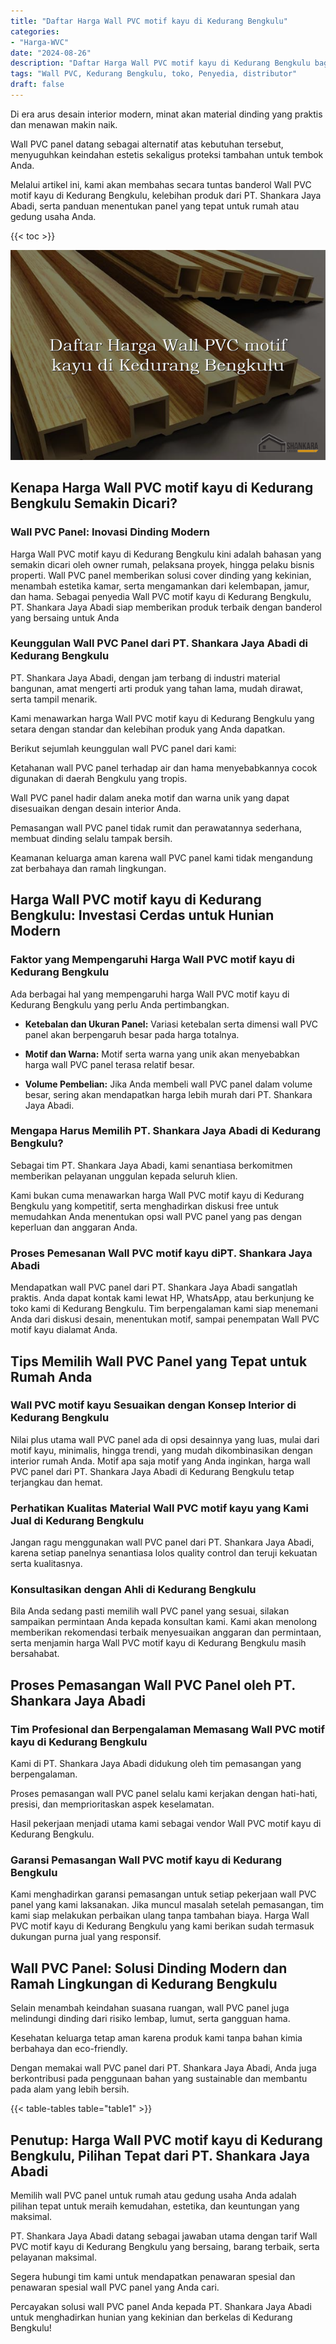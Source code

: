 ```yaml
---
title: "Daftar Harga Wall PVC motif kayu di Kedurang Bengkulu"
categories: 
- "Harga-WVC"
date: "2024-08-26"
description: "Daftar Harga Wall PVC motif kayu di Kedurang Bengkulu bagi hunian, kantor, dan gerai. Material terbaik, pilihan motif, warna menarik, dengan jasa penempatan ditangani oleh tenaga ahli berpengalaman dan jaminan resmi!|Layanan penyediaan Wall PVC motif kayu di Kedurang Bengkulu untuk keperluan hunian, office, maupun toko, dengan produk berkualitas dan instalasi oleh tim ahli dan jaminan resmi.|Pilihan Wall PVC motif kayu di Kedurang Bengkulu yang terpercaya bagi hunian, office, serta ritel, dengan material terbaik dan pemasangan dikerjakan oleh tenaga ahli ahli serta garansi resmi.|Penyediaan Wall PVC motif kayu di Kedurang Bengkulu bagi hunian, office, serta toko, beserta produk unggulan dan pemasangan oleh teknisi berpengalaman, lengkap dengan kepastian resmi.}"
tags: "Wall PVC, Kedurang Bengkulu, toko, Penyedia, distributor"
draft: false
---
```


Di era arus desain interior modern, minat akan material dinding yang praktis dan menawan makin naik.

Wall PVC panel datang sebagai alternatif atas kebutuhan tersebut, menyuguhkan keindahan estetis sekaligus proteksi tambahan untuk tembok Anda.

Melalui artikel ini, kami akan membahas secara tuntas banderol Wall PVC motif kayu di Kedurang Bengkulu, kelebihan produk dari PT. Shankara Jaya Abadi, serta panduan menentukan panel yang tepat untuk rumah atau gedung usaha Anda.

{{< toc >}}

![Daftar Harga Wall PVC motif kayu di Kedurang Bengkulu](/images/Harga-WVC/Daftar-Harga-Wall-PVC-motif-kayu-di-Kedurang-Bengkulu.png)


## Kenapa Harga Wall PVC motif kayu di Kedurang Bengkulu Semakin Dicari?

### Wall PVC Panel: Inovasi Dinding Modern

Harga Wall PVC motif kayu di Kedurang Bengkulu kini adalah bahasan yang semakin dicari oleh owner rumah, pelaksana proyek, hingga pelaku bisnis properti. Wall PVC panel memberikan solusi cover dinding yang kekinian, menambah estetika kamar, serta mengamankan dari kelembapan, jamur, dan hama. Sebagai penyedia Wall PVC motif kayu di Kedurang Bengkulu, PT. Shankara Jaya Abadi siap memberikan produk terbaik dengan banderol yang bersaing untuk Anda

### Keunggulan Wall PVC Panel dari PT. Shankara Jaya Abadi di Kedurang Bengkulu

PT. Shankara Jaya Abadi, dengan jam terbang di industri material bangunan, amat mengerti arti produk yang tahan lama, mudah dirawat, serta tampil menarik.

Kami menawarkan harga Wall PVC motif kayu di Kedurang Bengkulu yang setara dengan standar dan kelebihan produk yang Anda dapatkan.

Berikut sejumlah keunggulan wall PVC panel dari kami:

Ketahanan wall PVC panel terhadap air dan hama menyebabkannya cocok digunakan di daerah Bengkulu yang tropis.

Wall PVC panel hadir dalam aneka motif dan warna unik yang dapat disesuaikan dengan desain interior Anda.

Pemasangan wall PVC panel tidak rumit dan perawatannya sederhana, membuat dinding selalu tampak bersih.

Keamanan keluarga aman karena wall PVC panel kami tidak mengandung zat berbahaya dan ramah lingkungan.

## Harga Wall PVC motif kayu di Kedurang Bengkulu: Investasi Cerdas untuk Hunian Modern

### Faktor yang Mempengaruhi Harga Wall PVC motif kayu di Kedurang Bengkulu

Ada berbagai hal yang mempengaruhi harga Wall PVC motif kayu di Kedurang Bengkulu yang perlu Anda pertimbangkan.

- **Ketebalan dan Ukuran Panel:** Variasi ketebalan serta dimensi wall PVC panel akan berpengaruh besar pada harga totalnya.

- **Motif dan Warna:** Motif serta warna yang unik akan menyebabkan harga wall PVC panel terasa relatif besar.

- **Volume Pembelian:** Jika Anda membeli wall PVC panel dalam volume besar, sering akan mendapatkan harga lebih murah dari PT. Shankara Jaya Abadi.

### Mengapa Harus Memilih PT. Shankara Jaya Abadi di Kedurang Bengkulu?

Sebagai tim PT. Shankara Jaya Abadi, kami senantiasa berkomitmen memberikan pelayanan unggulan kepada seluruh klien.

Kami bukan cuma menawarkan harga Wall PVC motif kayu di Kedurang Bengkulu yang kompetitif, serta menghadirkan diskusi free untuk memudahkan Anda menentukan opsi wall PVC panel yang pas dengan keperluan dan anggaran Anda.

### Proses Pemesanan Wall PVC motif kayu diPT. Shankara Jaya Abadi

Mendapatkan wall PVC panel dari PT. Shankara Jaya Abadi sangatlah praktis. Anda dapat kontak kami lewat HP, WhatsApp, atau berkunjung ke toko kami di Kedurang Bengkulu. Tim berpengalaman kami siap menemani Anda dari diskusi desain, menentukan motif, sampai penempatan Wall PVC motif kayu dialamat Anda.

## Tips Memilih Wall PVC Panel yang Tepat untuk Rumah Anda

### Wall PVC motif kayu Sesuaikan dengan Konsep Interior di Kedurang Bengkulu

Nilai plus utama wall PVC panel ada di opsi desainnya yang luas, mulai dari motif kayu, minimalis, hingga trendi, yang mudah dikombinasikan dengan interior rumah Anda. Motif apa saja motif yang Anda inginkan, harga wall PVC panel dari PT. Shankara Jaya Abadi di Kedurang Bengkulu tetap terjangkau dan hemat.

### Perhatikan Kualitas Material Wall PVC motif kayu yang Kami Jual di Kedurang Bengkulu

Jangan ragu menggunakan wall PVC panel dari PT. Shankara Jaya Abadi, karena setiap panelnya senantiasa lolos quality control dan teruji kekuatan serta kualitasnya.

### Konsultasikan dengan Ahli di Kedurang Bengkulu

Bila Anda sedang pasti memilih wall PVC panel yang sesuai, silakan sampaikan permintaan Anda kepada konsultan kami. Kami akan menolong memberikan rekomendasi terbaik menyesuaikan anggaran dan permintaan, serta menjamin harga Wall PVC motif kayu di Kedurang Bengkulu masih bersahabat.

## Proses Pemasangan Wall PVC Panel oleh PT. Shankara Jaya Abadi

### Tim Profesional dan Berpengalaman Memasang Wall PVC motif kayu di Kedurang Bengkulu

Kami di PT. Shankara Jaya Abadi didukung oleh tim pemasangan yang berpengalaman.

Proses pemasangan wall PVC panel selalu kami kerjakan dengan hati-hati, presisi, dan memprioritaskan aspek keselamatan.

Hasil pekerjaan menjadi utama kami sebagai vendor Wall PVC motif kayu di Kedurang Bengkulu.

### Garansi Pemasangan Wall PVC motif kayu di Kedurang Bengkulu

Kami menghadirkan garansi pemasangan untuk setiap pekerjaan wall PVC panel yang kami laksanakan. Jika muncul masalah setelah pemasangan, tim kami siap melakukan perbaikan ulang tanpa tambahan biaya. Harga Wall PVC motif kayu di Kedurang Bengkulu yang kami berikan sudah termasuk dukungan purna jual yang responsif.

## Wall PVC Panel: Solusi Dinding Modern dan Ramah Lingkungan di Kedurang Bengkulu

Selain menambah keindahan suasana ruangan, wall PVC panel juga melindungi dinding dari risiko lembap, lumut, serta gangguan hama.

Kesehatan keluarga tetap aman karena produk kami tanpa bahan kimia berbahaya dan eco-friendly.

Dengan memakai wall PVC panel dari PT. Shankara Jaya Abadi, Anda juga berkontribusi pada penggunaan bahan yang sustainable dan membantu pada alam yang lebih bersih.

{{< table-tables table="table1" >}}

## Penutup: Harga Wall PVC motif kayu di Kedurang Bengkulu, Pilihan Tepat dari PT. Shankara Jaya Abadi

Memilih wall PVC panel untuk rumah atau gedung usaha Anda adalah pilihan tepat untuk meraih kemudahan, estetika, dan keuntungan yang maksimal.

PT. Shankara Jaya Abadi datang sebagai jawaban utama dengan tarif Wall PVC motif kayu di Kedurang Bengkulu yang bersaing, barang terbaik, serta pelayanan maksimal.

Segera hubungi tim kami untuk mendapatkan penawaran spesial dan penawaran spesial wall PVC panel yang Anda cari.

Percayakan solusi wall PVC panel Anda kepada PT. Shankara Jaya Abadi untuk menghadirkan hunian yang kekinian dan berkelas di Kedurang Bengkulu!